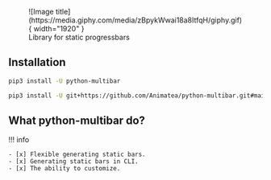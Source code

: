 <figure markdown>
  ![Image title](https://media.giphy.com/media/zBpykWwai18a8ItfqH/giphy.gif){ width="1920" }
  <figcaption>Library for static progressbars</figcaption>
</figure>

## Installation
```bash title="Install with PyPi"
pip3 install -U python-multibar
```

```bash title="Install with GitHub"
pip3 install -U git+https://github.com/Animatea/python-multibar.git#main
```

## What python-multibar do?
!!! info

    - [x] Flexible generating static bars.
    - [x] Generating static bars in CLI.
    - [x] The ability to customize.
